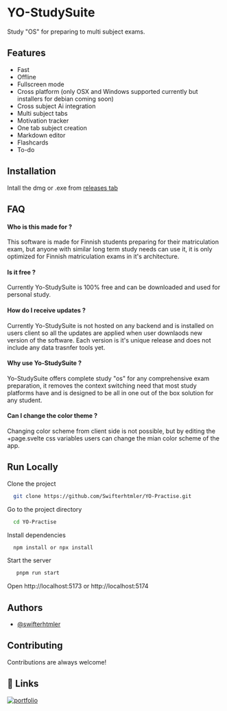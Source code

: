 
# YO-StudySuite

Study "OS" for preparing to multi subject exams.



## Features

- Fast
- Offline 
- Fullscreen mode
- Cross platform (only OSX and Windows supported currently but installers for debian coming soon)
- Cross subject Ai integration
- Multi subject tabs
- Motivation tracker
- One tab subject creation
- Markdown editor
- Flashcards
- To-do


## Installation

Intall the dmg or .exe from [releases tab](https://github.com/Swifterhtmler/Matriculation-Exam-preparation-tool/releases)


    
## FAQ

#### Who is this made for ?

This software is made for Finnish students preparing for their matriculation exam, but anyone with similar long term study needs can use it, it is only optimized for Finnish matriculation exams in it's architecture.

#### Is it free ?

Currently Yo-StudySuite is 100% free and can be downloaded and used for personal study.

#### How do I receive updates ?

Currently Yo-StudySuite is not hosted on any backend and is installed on users client so all the updates are applied when user downlaods new version of the software. Each version is it's unique release and does not include any data trasnfer tools yet.

#### Why use Yo-StudySuite ?

Yo-StudySuite offers complete study "os" for any comprehensive exam preparation, it removes the context switching need that most study platforms have and is designed to be all in one out of the box solution for any student. 

#### Can I change the color theme ?

Changing color scheme from client side is not possible, but by editing the +page.svelte css variables users can change the mian color scheme of the app.


## Run Locally

Clone the project

```bash
  git clone https://github.com/Swifterhtmler/YO-Practise.git
```

Go to the project directory

```bash
  cd YO-Practise
```

Install dependencies

```bash
  npm install or npx install
```

Start the server

```bash
   pnpm run start
```


Open http://localhost:5173 or http://localhost:5174




## Authors

- [@swifterhtmler](https://www.github.com/swifterhtmler)


## Contributing

Contributions are always welcome!




## 🔗 Links
[![portfolio](https://img.shields.io/badge/my_portfolio-000?style=for-the-badge&logo=ko-fi&logoColor=white)](https://swifterhtmler.github.io/Portfolio/)
